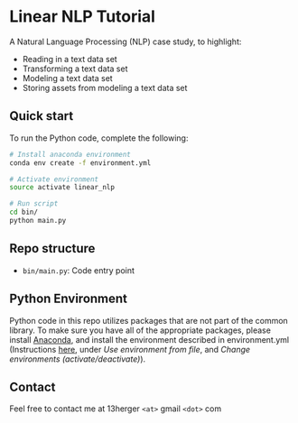 # Linear NLP Tutorial

A Natural Language Processing (NLP) case study, to highlight:

 - Reading in a text data set
 - Transforming a text data set
 - Modeling a text data set
 - Storing assets from modeling a text data set
 
 
## Quick start
  
To run the Python code, complete the following:
```bash
# Install anaconda environment
conda env create -f environment.yml 

# Activate environment
source activate linear_nlp

# Run script
cd bin/
python main.py
```



## Repo structure

 - `bin/main.py`: Code entry point

## Python Environment

Python code in this repo utilizes packages that are not part of the common library. To make sure you have all of the 
appropriate packages, please install [Anaconda](https://www.continuum.io/downloads), and install the environment 
described in environment.yml (Instructions [here](http://conda.pydata.org/docs/using/envs.html), under *Use 
environment from file*, and *Change environments (activate/deactivate)*). 


## Contact

Feel free to contact me at 13herger `<at>` gmail `<dot>` com
